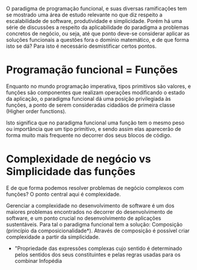 O paradigma de programação funcional, e suas diversas ramificações tem se mostrado uma área de estudo relevante no que diz respeito a escalabilidade de software, produtividade e simplicidade. Porém há uma série de discussões a respeito da aplicabilidade do paradigma a problemas concretos de negócio, ou seja, até que ponto deve-se considerar aplicar as soluções funcionais a questões fora o domínio matemático, e de que forma isto se dá? Para isto é necessário desmistificar certos pontos.

Programação funcional = Funções
=========
Enquanto no mundo programação imperativa, tipos primitivos são valores, e funções são componentes que realizam operações modificando o estado da aplicação, o paradigma funcional dá uma posição privilegiada às funções, a ponto de serem consideradas cidadãos de primeira classe (Higher order functions). 

Isto significa que no paradigma funcional uma função tem o mesmo peso ou importância que um tipo primitivo, e sendo assim elas aparecerão de forma muito mais frequente no decorrer dos seus blocos de código. 

Complexidade de negócio vs Simplicidade das funções
=========
E de que forma podemos resolver problemas de negócio complexos com funções? O ponto central aqui é complexidade.

Gerenciar a complexidade no desenvolvimento de software é um dos maiores problemas encontrados no decorrer do desenvolvimento de software, e um ponto crucial no desenvolvimento de aplicações sustentáveis. Para tal o paradigma funcional tem a solução: Composição (princípio da composicionalidade*). Através de composição é possível criar complexidade a partir da simplicidade.

* "Propriedade das expressões complexas cujo sentido é determinado pelos sentidos dos seus constituintes e pelas regras usadas para os combinar
Infopédia 


